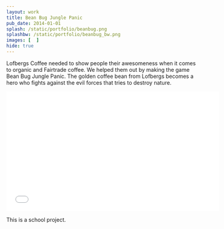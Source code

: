 ```yaml
---
layout: work
title: Bean Bug Jungle Panic
pub_date: 2014-01-01
splash: /static/portfolio/beanbug.png
splashbw: /static/portfolio/beanbug_bw.png
images: [  ]
hide: true
---
```


Lofbergs Coffee needed to show people their awesomeness when it comes to organic and Fairtrade coffee. We helped them out by making the game Bean Bug Jungle Panic. The golden coffee bean from Lofbergs becomes a hero who fights against the evil forces that tries to destroy nature. 


<iframe width="560" height="315" src="//www.youtube.com/embed/IQRuH2V-BZM" frameborder="0" allowfullscreen></iframe>


This is a school project.
